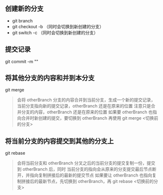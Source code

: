 ## 创建新的分支
+ git branch <branchName>
+ git checkout -b <branchName> （同时会切换到新创建的分支）
+ git switch -c <branchName> （同时会切换到新创建的分支）

## 提交记录
git commit -m ""

## 将其他分支的内容和并到本分支
git merge <otherBranch>

> 会将 otherBranch 分支的内容合并到当前分支，生成一个新的提交记录，当前分支指向新的提交记录，otherBranch 还是在原来的位置
> 注意只是合并分支的内容，otherBranch 还是在原来的位置
> 如果要 otherBranch 也指向合并时新创建的提交，要切换到 otherBranch 再使用 git merge <切换前的分支>



## 将当前分支的内容提交到其他的分支上
git rebase <otherBranch>

> 会将当前分支和 otherBranch 分叉之后的当前分支的提交复制一份，提交到 otherBranch 后，同时 当前分支的指向会从原来的分支提交最后节点断开，并指向复制拼接后的最新的提交节点
> 如果要让 otherBranch 也指向复制拼接后的最新节点，先切换到 otherBranch，再 git rebase <切换前的分支>